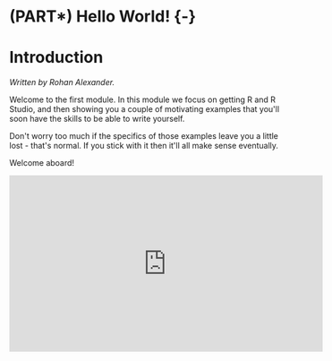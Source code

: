 


# (PART\*) Hello World! {-}


# Introduction

*Written by Rohan Alexander.*

Welcome to the first module. In this module we focus on getting R and R Studio, and then showing you a couple of motivating examples that you'll soon have the skills to be able to write yourself.

Don't worry too much if the specifics of those examples leave you a little lost - that's normal. If you stick with it then it'll all make sense eventually.

Welcome aboard!


<iframe width="560" height="315" src="https://www.youtube.com/embed/ccbvKaQeKRY" frameborder="0" allow="accelerometer; autoplay; clipboard-write; encrypted-media; gyroscope; picture-in-picture" allowfullscreen></iframe>



